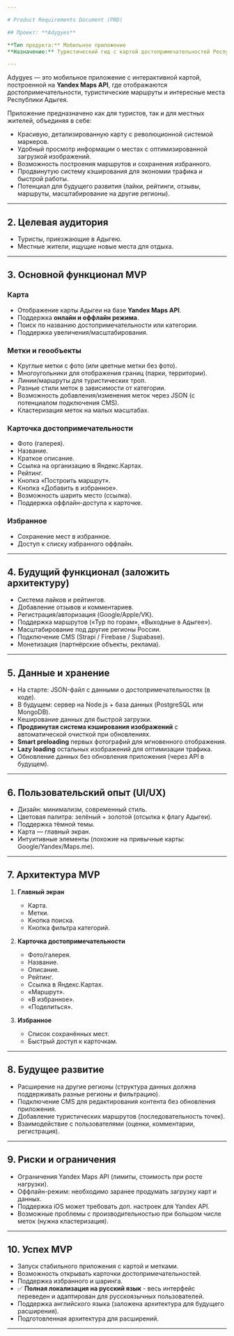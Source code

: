 ```yaml
---

# Product Requirements Document (PRD)

## Проект: **Adygyes**

**Тип продукта:** Мобильное приложение
**Назначение:** Туристический гид с картой достопримечательностей Республики Адыгея

---
```


Adygyes — это мобильное приложение с интерактивной картой, построенной на **Yandex Maps API**, где отображаются достопримечательности, туристические маршруты и интересные места Республики Адыгея.

Приложение предназначено как для туристов, так и для местных жителей, объединяя в себе:

* Красивую, детализированную карту с революционной системой маркеров.
* Удобный просмотр информации о местах с оптимизированной загрузкой изображений.
* Возможность построения маршрутов и сохранения избранного.
* Продвинутую систему кэширования для экономии трафика и быстрой работы.
* Потенциал для будущего развития (лайки, рейтинги, отзывы, маршруты, масштабирование на другие регионы).

---

## 2. Целевая аудитория
* Туристы, приезжающие в Адыгею.
* Местные жители, ищущие новые места для отдыха.

---

## 3. Основной функционал MVP

### Карта

* Отображение карты Адыгеи на базе **Yandex Maps API**.
* Поддержка **онлайн и оффлайн режима**.
* Поиск по названию достопримечательности или категории.
* Поддержка увеличения/масштабирования.

### Метки и геообъекты

* Круглые метки с фото (или цветные метки без фото).
* Многоугольники для отображения границ (парки, территории).
* Линии/маршруты для туристических троп.
* Разные стили меток в зависимости от категории.
* Возможность добавления/изменения меток через JSON (с потенциалом подключения CMS).
* Кластеризация меток на малых масштабах.

### Карточка достопримечательности

* Фото (галерея).
* Название.
* Краткое описание.
* Ссылка на организацию в Яндекс.Картах.
* Рейтинг.
* Кнопка «Построить маршрут».
* Кнопка «Добавить в избранное».
* Возможность шарить место (ссылка).
* Поддержка оффлайн-доступа к карточке.

### Избранное

* Сохранение мест в избранное.
* Доступ к списку избранного оффлайн.

---

## 4. Будущий функционал (заложить архитектуру)

* Система лайков и рейтингов.
* Добавление отзывов и комментариев.
* Регистрация/авторизация (Google/Apple/VK).
* Поддержка маршрутов («Тур по горам», «Выходные в Адыгее»).
* Масштабирование под другие регионы России.
* Подключение CMS (Strapi / Firebase / Supabase).
* Монетизация (партнёрские объекты, реклама).

---

## 5. Данные и хранение

* На старте: JSON-файл с данными о достопримечательностях (в коде).
* В будущем: сервер на Node.js + база данных (PostgreSQL или MongoDB).
* Кеширование данных для быстрой загрузки.
* **Продвинутая система кэширования изображений** с автоматической очисткой при обновлениях.
* **Smart preloading** первых фотографий для мгновенного отображения.
* **Lazy loading** остальных изображений для оптимизации трафика.
* Обновление данных без обновления приложения (через API в будущем).

---

## 6. Пользовательский опыт (UI/UX)

* Дизайн: минимализм, современный стиль.
* Цветовая палитра: зелёный + золотой (отсылка к флагу Адыгеи).
* Поддержка тёмной темы.
* Карта — главный экран.
* Интуитивные элементы (похожие на привычные карты: Google/Yandex/Maps.me).

---

## 7. Архитектура MVP

1. **Главный экран**

   * Карта.
   * Метки.
   * Кнопка поиска.
   * Кнопка фильтра категорий.

2. **Карточка достопримечательности**

   * Фото/галерея.
   * Название.
   * Описание.
   * Рейтинг.
   * Ссылка в Яндекс.Картах.
   * «Маршрут».
   * «В избранное».
   * «Поделиться».

3. **Избранное**

   * Список сохранённых мест.
   * Быстрый доступ к карточкам.

---

## 8. Будущее развитие

* Расширение на другие регионы (структура данных должна поддерживать разные регионы и фильтрацию).
* Подключение CMS для редактирования контента без обновления приложения.
* Добавление туристических маршрутов (последовательность точек).
* Взаимодействие с пользователями (оценки, комментарии, регистрация).

---

## 9. Риски и ограничения

* Ограничения Yandex Maps API (лимиты, стоимость при росте нагрузки).
* Оффлайн-режим: необходимо заранее продумать загрузку карт и данных.
* Поддержка iOS может требовать доп. настроек для Yandex API.
* Возможные проблемы с производительностью при большом числе меток (нужна кластеризация).

---

## 10. Успех MVP

* Запуск стабильного приложения с картой и метками.
* Возможность открывать карточки достопримечательностей.
* Поддержка избранного и шаринга.
* ✅ **Полная локализация на русский язык** - весь интерфейс переведен и адаптирован для русскоязычных пользователей.
* Поддержка английского языка (заложена архитектура для будущего расширения).
* Подготовленная архитектура для расширений.

---